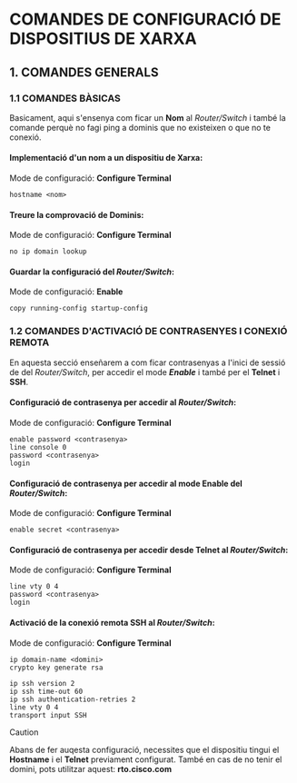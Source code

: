 # COMANDES DE CONFIGURACIÓ DE DISPOSITIUS DE XARXA
## 1. COMANDES GENERALS
### 1.1 COMANDES BÀSICAS
Basicament, aqui s'ensenya com ficar un **Nom** al *Router/Switch* i també la comande perquè no fagi ping a dominis que no existeixen o que no te conexió.

#### Implementació d'un nom a un dispositiu de Xarxa:
Mode de configuració: **Configure Terminal**
```
hostname <nom>
```

#### Treure la comprovació de Dominis:
Mode de configuració: **Configure Terminal**
```
no ip domain lookup
```

#### Guardar la configuració del *Router/Switch*:
Mode de configuració: **Enable**
```
copy running-config startup-config
```

### 1.2 COMANDES D'ACTIVACIÓ DE CONTRASENYES I CONEXIÓ REMOTA
En aquesta secció enseñarem a com ficar contrasenyas a l'inici de sessió de del *Router/Switch*, per accedir el mode ***Enable*** i també per el **Telnet** i **SSH**.

#### Configuració de contrasenya per accedir al *Router/Switch*:
Mode de configuració: **Configure Terminal**
```
enable password <contrasenya>
line console 0
password <contrasenya>
login
```

#### Configuració de contrasenya per accedir al mode **Enable** del *Router/Switch*:
Mode de configuració: **Configure Terminal**
```
enable secret <contrasenya>
```

#### Configuració de contrasenya per accedir desde **Telnet** al *Router/Switch*:
Mode de configuració: **Configure Terminal**
```
line vty 0 4
password <contrasenya>
login 
```

#### Activació de la conexió remota **SSH** al *Router/Switch*:
Mode de configuració: **Configure Terminal**
```
ip domain-name <domini>
crypto key generate rsa

ip ssh version 2
ip ssh time-out 60
ip ssh authentication-retries 2
line vty 0 4
transport input SSH
```
> [!CAUTION]
> Abans de fer auqesta configuració, necessites que el dispositiu tingui el **Hostname** i el **Telnet** previament configurat. 
> També en cas de no tenir el domini, pots utilitzar aquest: **rto.cisco.com**
